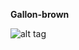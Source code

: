 <b>Gallon-brown</b>

![alt tag](https://raw.githubusercontent.com/xexpanderx/Fluxbox-themes/master/cilia/screenshot.png)
